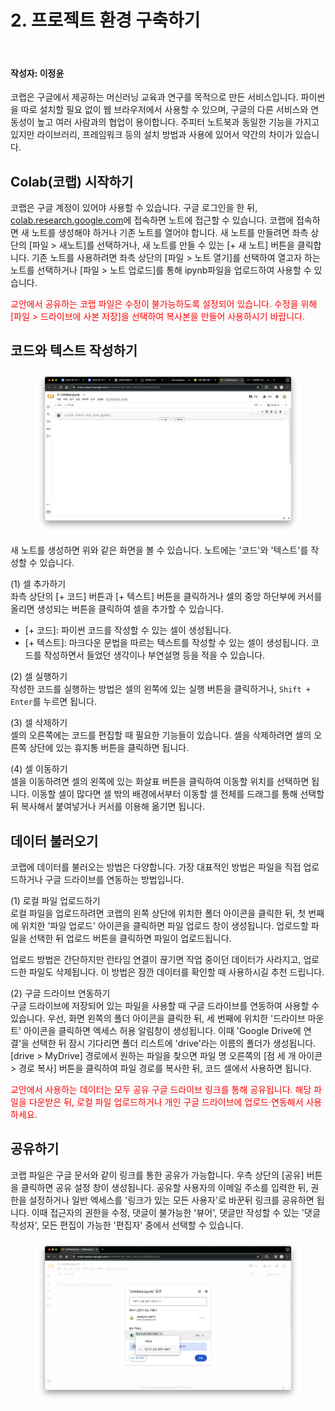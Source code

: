 # 2. 프로젝트 환경 구축하기

<br>

#### 작성자: 이정윤

코랩은 구글에서 제공하는 머신러닝 교육과 연구를 목적으로 만든 서비스입니다. 파이썬을 따로 설치할 필요 없이 웹 브라우저에서 사용할 수 있으며, 구글의 다른 서비스와 연동성이 높고 여러 사람과의 협업이 용이합니다. 주피터 노트북과 동일한 기능을 가지고 있지만 라이브러리, 프레임워크 등의 설치 방법과 사용에 있어서 약간의 차이가 있습니다.

## Colab(코랩) 시작하기

코랩은 구글 계정이 있어야 사용할 수 있습니다. 구글 로그인을 한 뒤, [colab.research.google.com](https://colab.research.google.com/)에 접속하면 노트에 접근할 수 있습니다. 코랩에 접속하면 새 노트를 생성해야 하거나 기존 노트를 열어야 합니다.
새 노트를 만들려면 좌측 상단의 [파일 > 새노트]를 선택하거나, 새 노트를 만들 수 있는 [+ 새 노트] 버튼을 클릭합니다.
기존 노트를 사용하려면 좌측 상단의 [파일 > 노트 열기]를 선택하여 열고자 하는 노트를 선택하거나 [파일 > 노트 업로드]를 통해 ipynb파일을 업로드하여 사용할 수 있습니다.

<span style="color:red">교안에서 공유하는 코랩 파일은 수정이 불가능하도록 설정되어 있습니다. 수정을 위해 [파일 > 드라이브에 사본 저장]을 선택하여 복사본을 만들어 사용하시기 바랍니다.</span>

## 코드와 텍스트 작성하기

<figure class="flex flex-col items-center justify-center">
    <img src="../img/3-2-colab-new-notebook.png" title="colab new notebook">
    <figcaption style="text-align: center;"></figcaption>
</figure>

새 노트를 생성하면 위와 같은 화면을 볼 수 있습니다. 노트에는 '코드'와 '텍스트'를 작성할 수 있습니다.

(1) 셀 추가하기  
좌측 상단의 [+ 코드] 버튼과 [+ 텍스트] 버튼을 클릭하거나 셀의 중앙 하단부에 커서를 올리면 생성되는 버튼을 클릭하여 셀을 추가할 수 있습니다.

- [+ 코드]: 파이썬 코드를 작성할 수 있는 셀이 생성됩니다.
- [+ 텍스트]: 마크다운 문법을 따르는 텍스트를 작성할 수 있는 셀이 생성됩니다. 코드를 작성하면서 들었던 생각이나 부연설명 등을 적을 수 있습니다.

(2) 셀 실행하기  
작성한 코드를 실행하는 방법은 셀의 왼쪽에 있는 실행 버튼을 클릭하거나, `Shift + Enter`를 누르면 됩니다.

(3) 셀 삭제하기  
셀의 오른쪽에는 코드를 편집할 때 필요한 기능들이 있습니다. 셀을 삭제하려면 셀의 오른쪽 상단에 있는 휴지통 버튼을 클릭하면 됩니다.

(4) 셀 이동하기  
셀을 이동하려면 셀의 왼쪽에 있는 화살표 버튼을 클릭하여 이동할 위치를 선택하면 됩니다. 이동할 셀이 많다면 셀 밖의 배경에서부터 이동할 셀 전체를 드래그를 통해 선택할 뒤 복사해서 붙여넣거나 커서를 이용해 옮기면 됩니다.

## 데이터 불러오기

코랩에 데이터를 불러오는 방법은 다양합니다. 가장 대표적인 방법은 파일을 직접 업로드하거나 구글 드라이브를 연동하는 방법입니다.

(1) 로컬 파일 업로드하기  
로컬 파일을 업로드하려면 코랩의 왼쪽 상단에 위치한 폴더 아이콘을 클릭한 뒤, 첫 번째에 위치한 '파일 업로드' 아이콘을 클릭하면 파일 업로드 창이 생성됩니다. 업로드할 파일을 선택한 뒤 업로드 버튼을 클릭하면 파일이 업로드됩니다.

업로드 방법은 간단하지만 런타임 연결이 끊기면 작업 중이던 데이터가 사라지고, 업로드한 파일도 삭제됩니다. 이 방법은 잠깐 데이터를 확인할 때 사용하시길 추천 드립니다.

(2) 구글 드라이브 연동하기  
구글 드라이브에 저장되어 있는 파일을 사용할 때 구글 드라이브를 연동하여 사용할 수 있습니다. 우선, 화면 왼쪽의 폴더 아이콘을 클릭한 뒤, 세 번째에 위치한 '드라이브 마운트' 아이콘을 클릭하면 엑세스 허용 알림창이 생성됩니다. 이때 'Google Drive에 연결'을 선택한 뒤 잠시 기다리면 폴더 리스트에 'drive'라는 이름의 폴더가 생성됩니다. [drive > MyDrive] 경로에서 원하는 파일을 찾으면 파일 명 오른쪽의 [점 세 개 아이콘 > 경로 복사] 버튼을 클릭하여 파일 경로를 복사한 뒤, 코드 셀에서 사용하면 됩니다.

<span style="color:red">교안에서 사용하는 데이터는 모두 공유 구글 드라이브 링크를 통해 공유됩니다. 해당 파일을 다운받은 뒤, 로컬 파일 업로드하거나 개인 구글 드라이브에 업로드·연동해서 사용하세요. </span>

## 공유하기

코랩 파일은 구글 문서와 같이 링크를 통한 공유가 가능합니다. 우측 상단의 [공유] 버튼을 클릭하면 공유 설정 창이 생성됩니다. 공유할 사용자의 이메일 주소를 입력한 뒤, 권한을 설정하거나 일반 엑세스를 '링크가 있는 모든 사용자'로 바꾼뒤 링크를 공유하면 됩니다. 이때 접근자의 권한을 수정, 댓글이 불가능한 '뷰어', 댓글만 작성할 수 있는 '댓글 작성자', 모든 편집이 가능한 '편집자' 중에서 선택할 수 있습니다.

<figure class="flex flex-col items-center justify-center">
    <img src="../img/3-2-colab-share.png" title="colab share">
    <figcaption style="text-align: center;"></figcaption>
</figure>
